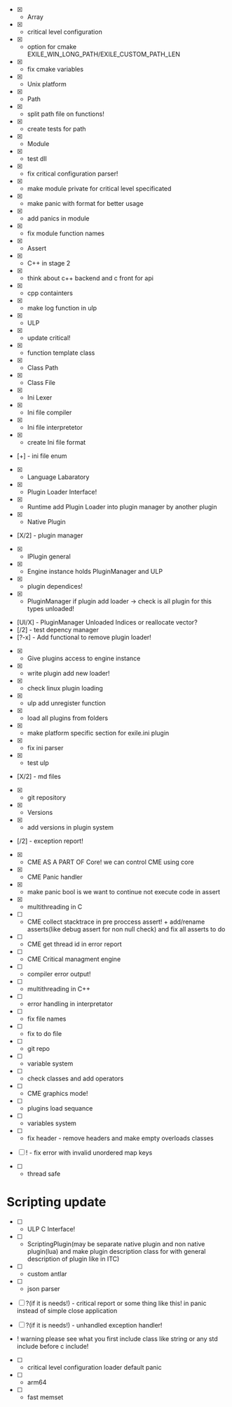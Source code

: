 - [X] - Array
- [X] - critical level configuration
- [X] - option for cmake EXILE_WIN_LONG_PATH/EXILE_CUSTOM_PATH_LEN
- [X] - fix cmake variables 
- [X] - Unix platform
- [X] - Path
- [X] - split path file on functions!
- [X] - create tests for path
- [X] - Module
- [X] - test dll
- [X] - fix critical configuration parser!
- [X] - make module private for critical level specificated
- [X] - make panic with format for better usage
- [X] - add panics in module
- [X] - fix module function names
- [X] - Assert
- [X] - C++ in stage 2 
- [X] - think about c++ backend and c front for api
- [X] - cpp containters
- [X] - make log function in ulp
- [X] - ULP
- [X] - update critical!
- [X] - function template class 
- [X] - Class Path
- [X] - Class File
- [X] - Ini Lexer
- [X] - Ini file compiler
- [X] - Ini file interpretetor
- [X] - create Ini file format
- [+] - ini file enum
- [X] - Language Labaratory
- [X] - Plugin Loader Interface!
- [X] - Runtime add Plugin Loader into plugin manager by another plugin
- [X] - Native Plugin
- [X/2] - plugin manager
- [X] - IPlugin general
- [X] - Engine instance holds PluginManager and ULP
- [X] - plugin dependices!
- [X] - PluginManager if plugin add loader -> check is all plugin for this types unloaded!
- [UI/X] - PluginManager Unloaded Indices or reallocate vector?
- [/2] - test depency manager
- [?-x] - Add functional to remove plugin loader!
- [X] - Give plugins access to engine instance
- [X] - write plugin add new loader!
- [X] - check linux plugin loading
- [X] - ulp add unregister function
- [X] - load all plugins from folders
- [X] - make platform specific section for exile.ini plugin 
- [X] - fix ini parser
- [X] - test ulp
- [X/2] - md files
- [X] - git repository
- [X] - Versions
- [X] - add versions in plugin system
- [/2] - exception report!
- [X] - CME AS A PART OF Core! we can control CME using core
- [X] - CME Panic handler 
- [X] - make panic bool is we want to continue not execute code in assert
- [X] - multithreading in C
- [ ] - CME collect stacktrace in pre proccess assert! + add/rename asserts(like debug assert for non null check) and fix all asserts to do
- [ ] - CME get thread id in error report
- [ ] - CME Critical managment engine
- [ ] - compiler error output!
- [ ] - multithreading in C++
- [ ] - error handling in interpretator
- [ ] - fix file names
- [ ] - fix to do file

- [ ] - git repo
- [ ] - variable system
- [ ] - check classes and add operators
- [ ] - CME graphics mode!
- [ ] - plugins load sequance
- [ ] - variables system
- [ ] - fix header - remove headers and make empty overloads classes
- [ ] ! - fix error with invalid unordered map keys 



- [ ] - thread safe

# Scripting update
- [ ] - ULP C Interface!

- [ ] - ScriptingPlugin(may be separate native plugin and non native plugin(lua)
and make plugin description class for with general description of plugin
like in ITC)



- [ ] - custom antlar
- [ ] - json parser
- [ ] ?(if it is needs!) - critical report or some thing like this! in panic instead of simple close application
- [ ] ?(if it is needs!) - unhandled exception handler!

- ! warning please see what you first include class like string or any std include before c include!

- [ ] - critical level configuration loader default panic 
- [ ] - arm64
- [ ] - fast memset

